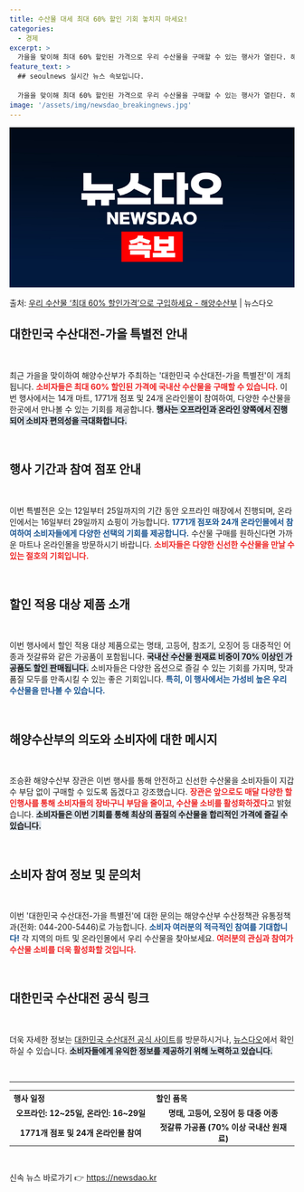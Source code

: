 ```yaml
---
title: 수산물 대세 최대 60% 할인 기회 놓치지 마세요!
categories:
  - 경제
excerpt: >
  가을을 맞이해 최대 60% 할인된 가격으로 우리 수산물을 구매할 수 있는 행사가 열린다. 해양수산부는 14개…
feature_text: >
  ## seoulnews 실시간 뉴스 속보입니다.

  가을을 맞이해 최대 60% 할인된 가격으로 우리 수산물을 구매할 수 있는 행사가 열린다. 해양수산부는 14개…
image: '/assets/img/newsdao_breakingnews.jpg'
---
```


![뉴스다오 속보](/assets/img/newsdao_breakingnews.jpg)

<p>출처: <a href="https://newsdao.kr/2131" rel="dofollow">우리 수산물 ‘최대 60% 할인가격’으로 구입하세요 - 해양수산부</a> | 뉴스다오</p>

<h2 data-ke-size="size26">대한민국 수산대전-가을 특별전 안내</h2>

<p data-ke-size="size16">&nbsp;</p>

최근 가을을 맞이하여 해양수산부가 주최하는 '대한민국 수산대전-가을 특별전'이 개최됩니다. <b><span style="color: #ee2323;">소비자들은 최대 60% 할인된 가격에 국내산 수산물을 구매할 수 있습니다.</span></b> 이번 행사에서는 14개 마트, 1771개 점포 및 24개 온라인몰이 참여하여, 다양한 수산물을 한곳에서 만나볼 수 있는 기회를 제공합니다. <b><span style="background-color: #21538527;">행사는 오프라인과 온라인 양쪽에서 진행되어 소비자 편의성을 극대화합니다.</span></b> 

<p data-ke-size="size16">&nbsp;</p>

<h2 data-ke-size="size26">행사 기간과 참여 점포 안내</h2>

<p data-ke-size="size16">&nbsp;</p>

이번 특별전은 오는 12일부터 25일까지의 기간 동안 오프라인 매장에서 진행되며, 온라인에서는 16일부터 29일까지 쇼핑이 가능합니다. <b><span style="color: #1a5490;">1771개 점포와 24개 온라인몰에서 참여하여 소비자들에게 다양한 선택의 기회를 제공합니다.</span></b> 수산물 구매를 원하신다면 가까운 마트나 온라인몰을 방문하시기 바랍니다. <b><span style="color: #ee2323;">소비자들은 다양한 신선한 수산물을 만날 수 있는 절호의 기회입니다.</span></b> 

<p data-ke-size="size16">&nbsp;</p>

<h2 data-ke-size="size26">할인 적용 대상 제품 소개</h2>

<p data-ke-size="size16">&nbsp;</p>

이번 행사에서 할인 적용 대상 제품으로는 명태, 고등어, 참조기, 오징어 등 대중적인 어종과 젓갈류와 같은 가공품이 포함됩니다. <b><span style="background-color: #21538527;">국내산 수산물 원재료 비중이 70% 이상인 가공품도 할인 판매됩니다.</span></b> 소비자들은 다양한 옵션으로 즐길 수 있는 기회를 가지며, 맛과 품질 모두를 만족시킬 수 있는 좋은 기회입니다. <b><span style="color: #1a5490;">특히, 이 행사에서는 가성비 높은 우리 수산물을 만나볼 수 있습니다.</span></b> 

<p data-ke-size="size16">&nbsp;</p>

<h2 data-ke-size="size26">해양수산부의 의도와 소비자에 대한 메시지</h2>

<p data-ke-size="size16">&nbsp;</p>

조승환 해양수산부 장관은 이번 행사를 통해 안전하고 신선한 수산물을 소비자들이 지갑 수 부담 없이 구매할 수 있도록 돕겠다고 강조했습니다. <b><span style="color: #ee2323;">장관은 앞으로도 매달 다양한 할인행사를 통해 소비자들의 장바구니 부담을 줄이고, 수산물 소비를 활성화하겠다</span></b>고 밝혔습니다. <b><span style="background-color: #21538527;">소비자들은 이번 기회를 통해 최상의 품질의 수산물을 합리적인 가격에 즐길 수 있습니다.</span></b> 

<p data-ke-size="size16">&nbsp;</p>

<h2 data-ke-size="size26">소비자 참여 정보 및 문의처</h2>

<p data-ke-size="size16">&nbsp;</p>

이번 '대한민국 수산대전-가을 특별전'에 대한 문의는 해양수산부 수산정책관 유통정책과(전화: 044-200-5446)로 가능합니다. <b><span style="color: #1a5490;">소비자 여러분의 적극적인 참여를 기대합니다!</span></b> 각 지역의 마트 및 온라인몰에서 우리 수산물을 찾아보세요. <b><span style="color: #ee2323;">여러분의 관심과 참여가 수산물 소비를 더욱 활성화할 것입니다.</span></b> 

<p data-ke-size="size16">&nbsp;</p>

<h2 data-ke-size="size26">대한민국 수산대전 공식 링크</h2>

<p data-ke-size="size16">&nbsp;</p>

더욱 자세한 정보는 <a href="https://fsale.kr">대한민국 수산대전 공식 사이트</a>를 방문하시거나, <a href="https://newsdao.kr/2131">뉴스다오</a>에서 확인하실 수 있습니다. <b><span style="background-color: #21538527;">소비자들에게 유익한 정보를 제공하기 위해 노력하고 있습니다.</span></b> 

<p data-ke-size="size16">&nbsp;</p>

<hr />

<table style="width:100%;">
  <tr>
    <th style="width: 50%; text-align: left;">행사 일정</th>
    <th style="width: 50%; text-align: left;">할인 품목</th>
  </tr>
  <tr>
    <td style="text-align: center; height: 17px;"><b>오프라인: 12~25일, 온라인: 16~29일</b></td>
    <td style="text-align: center; height: 17px;"><b>명태, 고등어, 오징어 등 대중 어종</b></td>
  </tr>
  <tr>
    <td style="text-align: center; height: 17px;"><b>1771개 점포 및 24개 온라인몰 참여</b></td>
    <td style="text-align: center; height: 17px;"><b>젓갈류 가공품 (70% 이상 국내산 원재료)</b></td>
  </tr>
</table>

<p data-ke-size="size16">&nbsp;</p> 

신속 뉴스 바로가기 👉 <a href="https://newsdao.kr" rel="dofollow">https://newsdao.kr</a>


